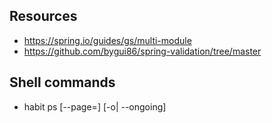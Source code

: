 ## Resources
- https://spring.io/guides/gs/multi-module
- https://github.com/bygui86/spring-validation/tree/master

## Shell commands
- habit ps [--page=<page>] [-o| --ongoing]